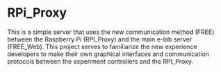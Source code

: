 # RPi_Proxy
This is a simple server that uses the new communication method (FREE) between the Raspberry Pi (RPI_Proxy) and the main e-lab server (FREE_Web). This project serves to familiarize the new experience developers to make their own graphical interfaces and communication protocols between the experiment controllers and the RPI_Proxy. 
